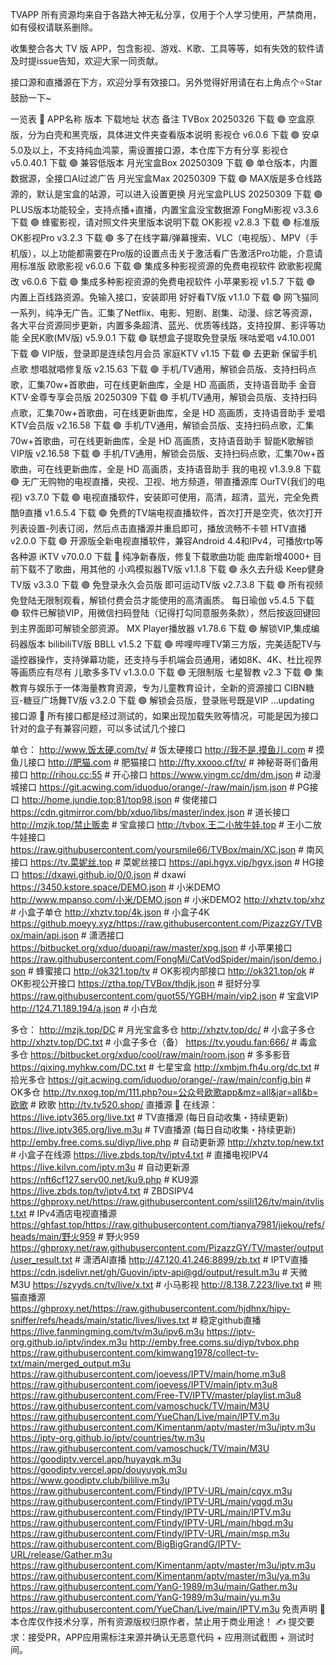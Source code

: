 TVAPP
所有资源均来自于各路大神无私分享，仅用于个人学习使用，严禁商用，如有侵权请联系删除。

收集整合各大 TV 版 APP，包含影视、游戏、K歌、工具等等，如有失效的软件请及时提issue告知，欢迎大家一同贡献。

接口源和直播源在下方，欢迎分享有效接口。另外觉得好用请在右上角点个⭐Star 鼓励一下~

一览表 📂
APP名称	版本	下载地址	状态	备注
TVBox	20250326	下载	🟢	空盒原版，分为白壳和黑壳版，具体进文件夹查看版本说明
影视仓	v6.0.6	下载	🟢	安卓5.0及以上，不支持纯血鸿蒙，需设置接口源，本仓库下方有分享
影视仓	v5.0.40.1	下载	🟢	兼容低版本
月光宝盒Box	20250309	下载	🟢	单仓版本，内置数据源，全接口AI过滤广告
月光宝盒Max	20250309	下载	🟢	MAX版是多仓线路源的，默认是宝盒的站源，可以进入设置更换
月光宝盒PLUS	20250309	下载	🟢	PLUS版本功能较全，支持点播+直播，内置宝盒没宝数据源
FongMi影视	v3.3.6	下载	🟢	蜂蜜影视，请对照文件夹里版本说明下载
OK影视	v2.8.3	下载	🟢	标准版
OK影视Pro	v3.2.3	下载	🟢	多了在线字幕/弹幕搜索、VLC（电视版）、MPV（手机版），以上功能都需要在Pro版的设置点击关于激活看广告激活Pro功能，介意请用标准版
欧歌影视	v6.0.6	下载	🟢	集成多种影视资源的免费电视软件
欧歌影视魔改	v6.0.6	下载	🟢	集成多种影视资源的免费电视软件
小苹果影视	v1.5.7	下载	🟢	内置上百线路资源。免输入接口，安装即用
好好看TV版	v1.1.0	下载	🟢	网飞猫同一系列，纯净无广告。汇集了Netflix、电影、短剧、剧集、动漫、综艺等资源，各大平台资源同步更新，内置多条超清、蓝光、优质等线路，支持投屏、影评等功能
全民K歌(MV版)	v5.9.0.1	下载	🟢	联想盒子提取免登录版
咪咕爱唱	v4.10.001	下载	🟢	VIP版，登录即是连续包月会员
家庭KTV	v1.15	下载	🟢	去更新 保留手机点歌
想唱就唱修复版	v2.15.63	下载	🟢	手机/TV通用，解锁会员版、支持扫码点歌，汇集70w+首歌曲，可在线更新曲库，全是 HD 高画质，支持语音助手
金音KTV·金尊专享会员版	20250309	下载	🟢	手机/TV通用，解锁会员版、支持扫码点歌，汇集70w+首歌曲，可在线更新曲库，全是 HD 高画质，支持语音助手
爱唱KTV会员版	v2.16.58	下载	🟢	手机/TV通用，解锁会员版、支持扫码点歌，汇集70w+首歌曲，可在线更新曲库，全是 HD 高画质，支持语音助手
智能K歌解锁VIP版	v2.16.58	下载	🟢	手机/TV通用，解锁会员版、支持扫码点歌，汇集70w+首歌曲，可在线更新曲库，全是 HD 高画质，支持语音助手
我的电视	v1.3.9.8	下载	🟢	无广无购物的电视直播，央视、卫视、地方频道，带直播源库
OurTV(我们的电视)	v3.7.0	下载	🟢	电视直播软件，安装即可使用，高清，超清，蓝光，完全免费
酷9直播	v1.6.5.4	下载	🟢	免费的TV端电视直播软件，首次打开是空壳，依次打开列表设置-列表订阅，然后点击直播源并重启即可，播放流畅不卡顿
HTV直播	v2.0.0	下载	🟢	开源版全新电视直播软件，兼容Android 4.4和IPv4，可播放rtp等各种源
iKTV	v70.0.0	下载	🔴	纯净新春版，修复下载歌曲功能 曲库新增4000+ 目前下载不了歌曲，用其他的
小鸡模拟器TV版	v1.1.8	下载	🟢	永久去升级
Keep健身TV版	v3.3.0	下载	🟢	免登录永久会员版
即可运动TV版	v2.7.3.8	下载	🟢	所有视频免登陆无限制观看，解锁付费会员才能使用的高清画质。
每日瑜伽	v5.4.5	下载	🟢	软件已解锁VIP，用微信扫码登陆（记得打勾同意服务条款），然后按返回键回到主界面即可解锁全部资源。
MX Player播放器	v1.78.6	下载	🟢	解锁VIP,集成编码器版本
bilibiliTV版 BBLL	v1.5.2	下载	🟢	哔哩哔哩TV第三方版，完美适配TV与遥控器操作，支持弹幕功能，还支持与手机端会员通用，诸如8K、4K、杜比视界等画质应有尽有
儿歌多多TV	v1.3.0.0	下载	🟢	无限制版
七星智教	v2.3	下载	🟢	集教育与娱乐于一体海量教育资源，专为儿童教育设计，全新的资源接口
CIBN糖豆-糖豆广场舞TV版	v3.2.0	下载	🟢	解锁会员版，登录账号既是VIP
...updating				
接口源 🌟
所有接口都是经过测试的，如果出现加载失败等情况，可能是因为接口针对的盒子有兼容问题，可以多试试几个接口

单仓：
 http://www.饭太硬.com/tv/		# 饭太硬接口
 http://我不是.摸鱼儿.com			# 摸鱼儿接口
 http://肥猫.com				# 肥猫接口
 http://fty.xxooo.cf/tv/			# 神秘哥哥们备用接口
 http://rihou.cc:55			# 开心接口
 https://www.yingm.cc/dm/dm.json  	# 动漫城接口
 https://git.acwing.com/iduoduo/orange/-/raw/main/jsm.json	# PG接口
 http://home.jundie.top:81/top98.json	# 俊佬接口
 https://cdn.gitmirror.com/bb/xduo/libs/master/index.json 	# 道长接口
 http://mzjk.top/禁止贩卖			# 宝盒接口
 http://tvbox.王二小放牛娃.top		# 王小二放牛娃接口
 https://raw.githubusercontent.com/yoursmile66/TVBox/main/XC.json		# 南风接口
 https://tv.菜妮丝.top			# 菜妮丝接口
 https://api.hgyx.vip/hgyx.json		# HG接口
 https://dxawi.github.io/0/0.json	# dxawi
 https://3450.kstore.space/DEMO.json		# 小米DEMO
 http://www.mpanso.com/小米/DEMO.json		# 小米DEMO2
 http://xhztv.top/xhz		# 小盒子单仓
 http://xhztv.top/4k.json		# 小盒子4K
 https://github.moeyy.xyz/https://raw.githubusercontent.com/PizazzGY/TVBox/main/api.json		# 潇洒接口
 https://bitbucket.org/xduo/duoapi/raw/master/xpg.json		# 小苹果接口
 https://raw.githubusercontent.com/FongMi/CatVodSpider/main/json/demo.json		# 蜂蜜接口
 http://ok321.top/tv		# OK影视内部接口
 http://ok321.top/ok		# OK影视公开接口
 https://ztha.top/TVBox/thdjk.json		# 挺好分享
 https://raw.githubusercontent.com/guot55/YGBH/main/vip2.json		# 宝盒VIP
 http://124.71.189.194/a.json		# 小白龙

多仓：
 http://mzjk.top/DC   # 月光宝盒多仓
 http://xhztv.top/dc/   # 小盒子多仓
 http://xhztv.top/DC.txt  # 小盒子多仓（备）
 https://tv.youdu.fan:666/   # 毒盒多仓
 https://bitbucket.org/xduo/cool/raw/main/room.json   # 多多影音
 https://qixing.myhkw.com/DC.txt   # 七星宝盒
 http://xmbjm.fh4u.org/dc.txt   # 拾光多仓
 https://git.acwing.com/iduoduo/orange/-/raw/main/config.bin  # OK多仓
 http://tv.nxog.top/m/111.php?ou=公众号欧歌app&mz=all&jar=all&b=欧歌  # 欧歌
 http://tv.tv520.shop/
直播源 🌟
在线源：
https://live.iptv365.org/live.txt   # TV直播源 (每日自动收集・持续更新)
https://live.iptv365.org/live.m3u   # TV直播源 (每日自动收集・持续更新)
http://emby.free.coms.su/diyp/live.php  # 自动更新源
http://xhztv.top/new.txt  # 小盒子在线源
https://live.zbds.top/tv/iptv4.txt  # 直播电视IPV4
https://live.kilvn.com/iptv.m3u  # 自动更新源
https://nft6cf127.serv00.net/ku9.php  # KU9源
https://live.zbds.top/tv/iptv4.txt  # ZBDSIPV4
https://ghproxy.net/https://raw.githubusercontent.com/ssili126/tv/main/itvlist.txt  # IPv4酒店电视直播源
https://ghfast.top/https://raw.githubusercontent.com/tianya7981/jiekou/refs/heads/main/野火959  # 野火959
https://ghproxy.net/raw.githubusercontent.com/PizazzGY/TV/master/output/user_result.txt  # 潇洒AI直播
http://47.120.41.246:8899/zb.txt  # IPTV直播
https://cdn.jsdelivr.net/gh/Guovin/iptv-api@gd/output/result.m3u  # 天微M3U
https://szyyds.cn/tv/live/x.txt  # 小马影视
http://8.138.7.223/live.txt  # 熊猫直播源
https://ghproxy.net/https://raw.githubusercontent.com/hjdhnx/hipy-sniffer/refs/heads/main/static/lives/lives.txt  # 稳定github直播
https://live.fanmingming.com/tv/m3u/ipv6.m3u
https://iptv-org.github.io/iptv/index.m3u
http://emby.free.coms.su/diyp/tvbox.php
https://raw.githubusercontent.com/kimwang1978/collect-tv-txt/main/merged_output.m3u
https://raw.githubusercontent.com/joevess/IPTV/main/home.m3u8
https://raw.githubusercontent.com/joevess/IPTV/main/iptv.m3u8
https://raw.githubusercontent.com/Free-TV/IPTV/master/playlist.m3u8
https://raw.githubusercontent.com/vamoschuck/TV/main/M3U
https://raw.githubusercontent.com/YueChan/Live/main/IPTV.m3u
https://raw.githubusercontent.com/Kimentanm/aptv/master/m3u/iptv.m3u
https://iptv-org.github.io/iptv/countries/tw.m3u
https://raw.githubusercontent.com/vamoschuck/TV/main/M3U
https://goodiptv.vercel.app/huyayqk.m3u
https://goodiptv.vercel.app/douyuyqk.m3u
https://www.goodiptv.club/bililive.m3u
https://raw.githubusercontent.com/Ftindy/IPTV-URL/main/cqyx.m3u
https://raw.githubusercontent.com/Ftindy/IPTV-URL/main/yqgd.m3u 
https://raw.githubusercontent.com/Ftindy/IPTV-URL/main/IPTV.m3u
https://raw.githubusercontent.com/Ftindy/IPTV-URL/main/hbgd.m3u
https://raw.githubusercontent.com/Ftindy/IPTV-URL/main/msp.m3u
https://raw.githubusercontent.com/BigBigGrandG/IPTV-URL/release/Gather.m3u
https://raw.githubusercontent.com/Kimentanm/aptv/master/m3u/iptv.m3u
https://raw.githubusercontent.com/Kimentanm/aptv/master/m3u/ya.m3u
https://raw.githubusercontent.com/YanG-1989/m3u/main/Gather.m3u
https://raw.githubusercontent.com/YanG-1989/m3u/main/yu.m3u
https://raw.githubusercontent.com/YueChan/Live/main/IPTV.m3u
免责声明
🚫 本仓库仅作技术分享，所有资源版权归原作者，禁止用于商业用途！
✍️ 提交要求：接受PR，APP应用需标注来源并确认无恶意代码 + 应用测试截图 + 测试时间。
